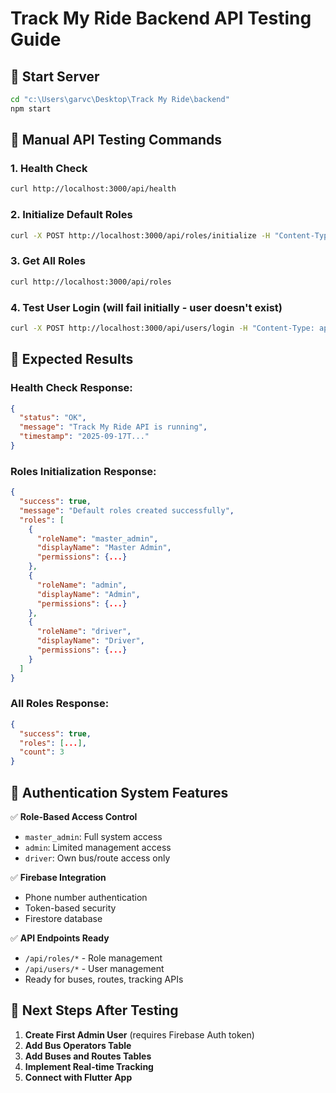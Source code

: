 # Track My Ride Backend API Testing Guide

## 🚀 Start Server
```bash
cd "c:\Users\garvc\Desktop\Track My Ride\backend"
npm start
```

## 🧪 Manual API Testing Commands

### 1. Health Check
```bash
curl http://localhost:3000/api/health
```

### 2. Initialize Default Roles
```bash
curl -X POST http://localhost:3000/api/roles/initialize -H "Content-Type: application/json"
```

### 3. Get All Roles
```bash
curl http://localhost:3000/api/roles
```

### 4. Test User Login (will fail initially - user doesn't exist)
```bash
curl -X POST http://localhost:3000/api/users/login -H "Content-Type: application/json" -d "{\"phoneNumber\":\"+919876543210\"}"
```

## 🎯 Expected Results

### Health Check Response:
```json
{
  "status": "OK",
  "message": "Track My Ride API is running",
  "timestamp": "2025-09-17T..."
}
```

### Roles Initialization Response:
```json
{
  "success": true,
  "message": "Default roles created successfully",
  "roles": [
    {
      "roleName": "master_admin",
      "displayName": "Master Admin",
      "permissions": {...}
    },
    {
      "roleName": "admin", 
      "displayName": "Admin",
      "permissions": {...}
    },
    {
      "roleName": "driver",
      "displayName": "Driver", 
      "permissions": {...}
    }
  ]
}
```

### All Roles Response:
```json
{
  "success": true,
  "roles": [...],
  "count": 3
}
```

## 🔐 Authentication System Features

✅ **Role-Based Access Control**
- `master_admin`: Full system access
- `admin`: Limited management access  
- `driver`: Own bus/route access only

✅ **Firebase Integration**
- Phone number authentication
- Token-based security
- Firestore database

✅ **API Endpoints Ready**
- `/api/roles/*` - Role management
- `/api/users/*` - User management
- Ready for buses, routes, tracking APIs

## 🎯 Next Steps After Testing

1. **Create First Admin User** (requires Firebase Auth token)
2. **Add Bus Operators Table**
3. **Add Buses and Routes Tables**
4. **Implement Real-time Tracking**
5. **Connect with Flutter App**